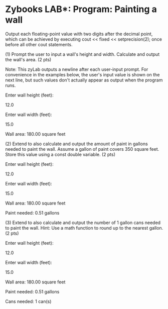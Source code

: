 # Zybooks LAB*: Program: Painting a wall
Output each floating-point value with two digits after the decimal point, which can be achieved by executing
cout << fixed << setprecision(2); once before all other cout statements.

(1) Prompt the user to input a wall's height and width. Calculate and output the wall's area. (2 pts)

Note: This zyLab outputs a newline after each user-input prompt. For convenience in the examples below, the user's input value is shown on the next line, but such values don't actually appear as output when the program runs.


Enter wall height (feet):

12.0

Enter wall width (feet):

15.0

Wall area: 180.00 square feet


(2) Extend to also calculate and output the amount of paint in gallons needed to paint the wall. Assume a gallon of paint covers 350 square feet. Store this value using a const double variable. (2 pts)


Enter wall height (feet):

12.0

Enter wall width (feet):

15.0

Wall area: 180.00 square feet

Paint needed: 0.51 gallons


(3) Extend to also calculate and output the number of 1 gallon cans needed to paint the wall. Hint: Use a math function to round up to the nearest gallon. (2 pts)


Enter wall height (feet):

12.0

Enter wall width (feet):

15.0

Wall area: 180.00 square feet

Paint needed: 0.51 gallons

Cans needed: 1 can(s)

